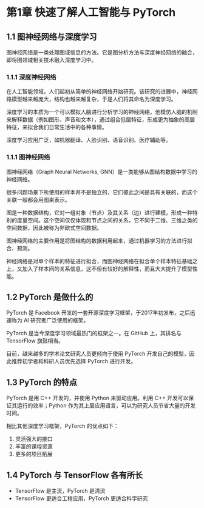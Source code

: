 # 第1章 快速了解人工智能与 PyTorch

## 1.1 图神经网络与深度学习

图神经网络是一类处理图域信息的方法。它是图分析方法与深度神经网络的融合，即将图领域相关技术融入深度学习中。

### 1.1.1 深度神经网络

在人工智能领域，人们起初从简单的神经网络开始研究。该研究的进展中，神经网路模型越来越庞大，结构也越来越复杂，于是人们将其命名为深度学习。

深度学习的本质为一个可以模拟人脑进行分析学习的神经网络，他模仿人脑的机制来解释数据（例如图形、声音和文本），通过组合低层特征，形成更为抽象的高层特征，来拟合我们日常生活中的各种事情。

深度学习应用广泛，如机器翻译、人脸识别、语音识别、医疗辅助等。

### 1.1.1 图神经网络

图神经网络（Graph Neural Networks, GNN）是一类能够从图结构数据中学习的神经网络。

很多问题场景下所使用的样本并不是独立的，它们彼此之间是具有关联的，而这个关联一般都会用图来表示。

图是一种数据结构，它对一组对象（节点）及其关系（边）进行建模，形成一种特别的度量空间。这个空间仅仅体现和节点之间的关系，它不同于二维、三维之类的空间数据，因此被称为非欧式空间数据。

图神经网络的主要作用是将图结构的数据利用起来，通过机器学习的方法进行拟合、预测。

神经网络是对单个样本的特征进行拟合，而图神经网络在拟合单个样本特征基础之上，又加入了样本间的关系信息，这不但有较好的解释性，而且大大提升了模型性能。

## 1.2 PyTorch 是做什么的

PyTorch 是 Facebook 开发的一套开源深度学习框架，于2017年初发布，之后迅速称为 AI 研究者广泛使用的框架。

PyTorch 是当今深度学习领域最热门的框架之一。在 GitHub 上，其排名与 TensorFlow 旗鼓相当。

目前，越来越多的学术论文研究人员更倾向于使用 PyTorch 开发自己的模型，因此推荐初学者和科研人员优先选择 PyTorch 进行开发。

## 1.3 PyTorch 的特点

PyTorch 是用 C++ 开发的，并使用 Python 来驱动应用。利用 C++ 开发可以保证其运行的效率；Python 作为其上层应用语言，可以为研究人员节省大量的开发时间。

相比其他深度学习框架，PyTorch 的优点如下：

1. 灵活强大的接口
2. 丰富的课程资源
3. 更多的项目拓展

## 1.4 PyTorch 与 TensorFlow 各有所长

- TensorFlow 是主流，PyTorch 是清流
- TensorFlow 更适合工程应用，PyTorch 更适合科学研究
